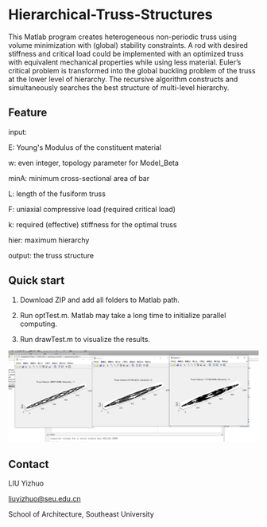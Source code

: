 # Hierarchical-Truss-Structures
This Matlab program creates heterogeneous non-periodic truss using volume minimization with (global) stability constraints. A rod with desired stiffness and critical load could be implemented with an optimized truss with equivalent mechanical properties while using less material. Euler’s critical problem is transformed into the global buckling problem of the truss at the lower level of hierarchy. The recursive algorithm constructs and simultaneously searches the best structure of multi-level hierarchy. 

## Feature
input: 

E: Young's Modulus of the constituent material

w: even integer, topology parameter for Model_Beta

minA: minimum cross-sectional area of bar

L: length of the fusiform truss

F: uniaxial compressive load (required critical load)

k: required (effective) stiffness for the optimal truss 

hier: maximum hierarchy

output: the truss structure

## Quick start
1. Download ZIP and add all folders to Matlab path.

2. Run optTest.m. Matlab may take a long time to initialize parallel computing.

3. Run drawTest.m to visualize the results.
   
![visualization](https://github.com/LyzDede/Hierarchical-Truss-Structures/blob/main/readme.png)

## Contact
LIU Yizhuo

liuyizhuo@seu.edu.cn

School of Architecture, Southeast University



